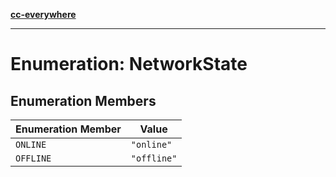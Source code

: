 [**cc-everywhere**](../../../../../index.md)

***

# Enumeration: NetworkState

## Enumeration Members

| Enumeration Member | Value |
| ------ | ------ |
| <a id="online"></a> `ONLINE` | `"online"` |
| <a id="offline"></a> `OFFLINE` | `"offline"` |
